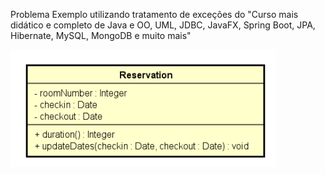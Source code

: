 Problema Exemplo utilizando tratamento de exceções do "Curso mais didático e completo de Java e OO, UML, JDBC, JavaFX, Spring Boot, JPA, Hibernate, MySQL, MongoDB e muito mais" 

![alt text](image.png)
